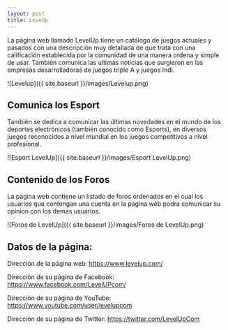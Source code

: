 ```yaml
---
layout: post
title: LeveUp
---
```


La página web llamado LevelUp tiene un catálogo de juegos actuales y pasados con una descripción muy detallada de que trata con una calificación establecida por la comunidad de una manera ordena y simple de usar. También comunica las ultimas noticias que surgieron en las empresas desarrolladoras de juegos triple A y juegos Indi.

![Levelup]({{ site.baseurl }}/images/Levelup.png)

## Comunica los Esport

También se dedica a comunicar las últimas novedades en el mundo de los deportes electrónicos (también conocido como Esports), en diversos juegos reconocidos a nivel mundial en los juegos competitivos a nivel profesional. 

![Esport LevelUp]({{ site.baseurl }}/images/Esport LevelUp.png)

## Contenido de los Foros

La pagina web contiene un listado de foros ordenados en el cual los usuarios que contengan una cuenta en la pagina web podra comunicar su opinion con los demas usuarios.

![Foros de LevelUp]({{ site.baseurl }}/images/Foros de LevelUp.png)

## Datos de la página:

Dirección de la página web: https://www.levelup.com/

Dirección de su página de Facebook: https://www.facebook.com/LevelUPcom/

Dirección de su página de YouTube: https://www.youtube.com/user/levelupcom

Dirección de su página de Twitter: https://twitter.com/LevelUpCom
